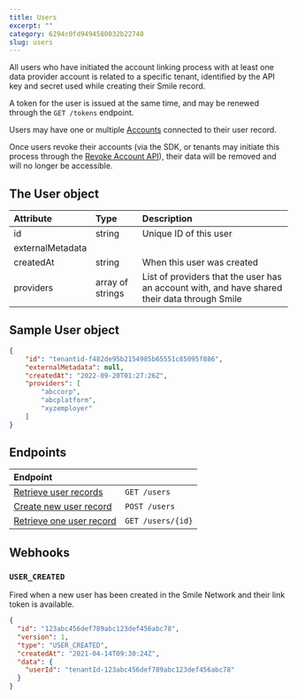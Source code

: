 ```yaml
---
title: Users  
excerpt: ""  
category: 6294c0fd9494580032b22740  
slug: users
---
```


All users who have initiated the account linking process with at least one data provider account is related to a specific tenant, identified by the API key and secret used while creating their Smile record.

A token for the user is issued at the same time, and may be renewed through the ``GET /tokens`` endpoint.

Users may have one or multiple [Accounts](/reference/accounts) connected to their user record.

Once users revoke their accounts (via the SDK, or tenants may initiate this process through the [Revoke Account API](/reference/delete-account)), their data will be removed and will no longer be accessible.

## The User object

| Attribute  | Type   | Description                                                                                |
| :--------- | :----- | :----------------------------------------------------------------------------------------- |
| id | string | Unique ID of this user |
| externalMetadata | | |
| createdAt | string | When this user was created |
| providers | array of strings | List of providers that the user has an account with, and have shared their data through Smile |

## Sample User object

```json
{
    "id": "tenantid-f482de95b2154985b65551c85095f886",
    "externalMetadata": null,
    "createdAt": "2022-09-20T01:27:26Z",
    "providers": [
        "abccorp",
        "abcplatform",
        "xyzemployer"
    ]
}
```

## Endpoints

| Endpoint                                                        |                      |
| :-------------------------------------------------------------- | :------------------- |
| [Retrieve user records](/reference/list-users-1)      | `GET /users`      |
| [Create new user record](/reference/create-user-1) | `POST /users` |
| [Retrieve one user record](/reference/get-user-1) | `GET /users/{id}` |

## Webhooks

### `USER_CREATED`

Fired when a new user has been created in the Smile Network and their link token is available.

```json
{
  "id": "123abc456def789abc123def456abc78",
  "version": 1,
  "type": "USER_CREATED",
  "createdAt": "2021-04-14T09:30:24Z",
  "data": {
    "userId": "tenantId-123abc456def789abc123def456abc78"
  }
}
```